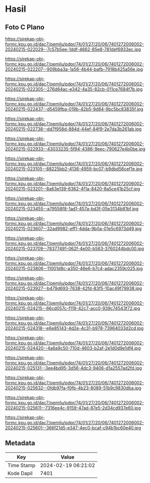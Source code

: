 # Hasil

## Foto C Plano

https://sirekap-obj-formc.kpu.go.id/dac7/pemilu/pdpr/74/01/27/20/06/7401272006002-20240215-022029--7c57b5ee-1ddf-4662-85e8-781def6933ec.jpg

https://sirekap-obj-formc.kpu.go.id/dac7/pemilu/pdpr/74/01/27/20/06/7401272006002-20240215-022207--909bba3a-1a56-4b44-bafb-7918b425a56e.jpg

https://sirekap-obj-formc.kpu.go.id/dac7/pemilu/pdpr/74/01/27/20/06/7401272006002-20240215-022305--276d64ac-e342-4a35-82cb-011ce7684f7b.jpg

https://sirekap-obj-formc.kpu.go.id/dac7/pemilu/pdpr/74/01/27/20/06/7401272006002-20240215-022437--d5459fba-019b-42b5-9d84-9bc5bc83835f.jpg

https://sirekap-obj-formc.kpu.go.id/dac7/pemilu/pdpr/74/01/27/20/06/7401272006002-20240215-022738--dd7f958d-884d-44ef-84f9-2e7da3b261ab.jpg

https://sirekap-obj-formc.kpu.go.id/dac7/pemilu/pdpr/74/01/27/20/06/7401272006002-20240215-022933--43033235-5f94-4386-9eec-790627e4b0be.jpg

https://sirekap-obj-formc.kpu.go.id/dac7/pemilu/pdpr/74/01/27/20/06/7401272006002-20240215-023105--88225bb2-4136-4959-bc07-b9dbd56cef1e.jpg

https://sirekap-obj-formc.kpu.go.id/dac7/pemilu/pdpr/74/01/27/20/06/7401272006002-20240215-023201--8a63e139-6362-4f1a-8420-8a5ce41b25cf.jpg

https://sirekap-obj-formc.kpu.go.id/dac7/pemilu/pdpr/74/01/27/20/06/7401272006002-20240215-023455--a79558f8-1ad1-457a-bd3f-05e3134b81bf.jpg

https://sirekap-obj-formc.kpu.go.id/dac7/pemilu/pdpr/74/01/27/20/06/7401272006002-20240215-023607--32ad9982-eff1-4dda-9b0a-01e5c6973d49.jpg

https://sirekap-obj-formc.kpu.go.id/dac7/pemilu/pdpr/74/01/27/20/06/7401272006002-20240215-023709--78377491-062f-4e00-b583-3760244bdc00.jpg

https://sirekap-obj-formc.kpu.go.id/dac7/pemilu/pdpr/74/01/27/20/06/7401272006002-20240215-023806--11001d8c-a350-46e6-b7c4-adac2359c025.jpg

https://sirekap-obj-formc.kpu.go.id/dac7/pemilu/pdpr/74/01/27/20/06/7401272006002-20240215-023927--b479d693-7638-42fd-83f5-10ac49f79938.jpg

https://sirekap-obj-formc.kpu.go.id/dac7/pemilu/pdpr/74/01/27/20/06/7401272006002-20240215-024215--66cd057c-f119-42c7-acc0-939c74543f72.jpg

https://sirekap-obj-formc.kpu.go.id/dac7/pemilu/pdpr/74/01/27/20/06/7401272006002-20240215-024318--e6e85143-4d2e-4c31-b978-73964033d2cd.jpg

https://sirekap-obj-formc.kpu.go.id/dac7/pemilu/pdpr/74/01/27/20/06/7401272006002-20240215-024420--4a6a9c50-710d-4603-b2af-2e1d0d9e1df4.jpg

https://sirekap-obj-formc.kpu.go.id/dac7/pemilu/pdpr/74/01/27/20/06/7401272006002-20240215-025131--3ee4bd95-3d56-4dc3-9406-d1a2557ad2fd.jpg

https://sirekap-obj-formc.kpu.go.id/dac7/pemilu/pdpr/74/01/27/20/06/7401272006002-20240215-025632--0fdb97fa-f0fb-4b23-8089-51b9c9830dba.jpg

https://sirekap-obj-formc.kpu.go.id/dac7/pemilu/pdpr/74/01/27/20/06/7401272006002-20240215-025611--7316ee4c-9159-47ad-87e5-2d34cd937e60.jpg

https://sirekap-obj-formc.kpu.go.id/dac7/pemilu/pdpr/74/01/27/20/06/7401272006002-20240215-025601--366f21d5-e347-4ec0-bcaf-c94b1bc60e40.jpg


## Metadata

| Key        | Value               |
| ---------- | ------------------- |
| Time Stamp | 2024-02-19 06:21:02 |
| Kode Dapil | 7401                |




